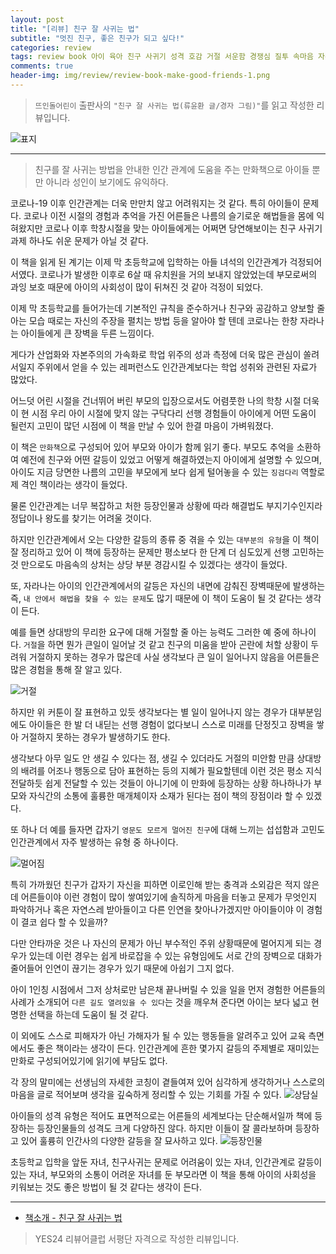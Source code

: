 ```yaml
---  
layout: post  
title: "[리뷰] 친구 잘 사귀는 법"  
subtitle: "멋진 친구, 좋은 친구가 되고 싶다!"  
categories: review  
tags: review book 아이 육아 친구 사귀기 성격 호감 거절 서운함 경쟁심 질투 속마음 자존심 화 배신 베스트프렌드 화해 추억   
comments: true  
header-img: img/review/review-book-make-good-friends-1.png
---  
```

  
> `뜨인돌어린이` 출판사의 `"친구 잘 사귀는 법(류윤환 글/경자 그림)"`를 읽고 작성한 리뷰입니다.  

![표지](https://theorydb.github.io/assets/img/review/review-book-make-good-friends-1.png)  

---

> 친구를 잘 사귀는 방법을 안내한 인간 관계에 도움을 주는 만화책으로 아이들 뿐만 아니라 성인이 보기에도 유익하다.

코로나-19 이후 인간관계는 더욱 만만치 않고 어려워지는 것 같다. 특히 아이들이 문제다. 코로나 이전 시절의 경험과 추억을 가진 어른들은 나름의 슬기로운 해법들을 몸에 익혀왔지만 코로나 이후 학창시절을 맞는 아이들에게는 어쩌면 당연해보이는 친구 사귀기 과제 하나도 쉬운 문제가 아닐 것 같다. 

이 책을 읽게 된 계기는 이제 막 초등학교에 입학하는 아들 녀석의 인간관계가 걱정되어서였다. 코로나가 발생한 이후로 6살 때 유치원을 거의 보내지 않았었는데 부모로써의 과잉 보호 때문에 아이의 사회성이 많이 뒤쳐진 것 같아 걱정이 되었다. 

이제 막 초등학교를 들어가는데 기본적인 규칙을 준수하거나 친구와 공감하고 양보할 줄 아는 모습 때로는 자신의 주장을 펼치는 방법 등을 알아야 할 텐데 코로나는 한창 자라나는 아이들에게 큰 장벽을 두른 느낌이다.

게다가 산업화와 자본주의의 가속화로 학업 위주의 성과 측정에 더욱 많은 관심이 쏠려서일지 주위에서 얻을 수 있는 레퍼런스도 인간관계보다는 학업 성취와 관련된 자료가 많았다. 

어느덧 어린 시절을 건너뛰어 버린 부모의 입장으로서도 어렴풋한 나의 학창 시절 더욱이 현 시점 우리 아이 시절에 맞지 않는 구닥다리 선행 경험들이 아이에게 어떤 도움이 될런지 고민이 많던 시점에 이 책을 만날 수 있어 한결 마음이 가벼워졌다. 

이 책은 `만화책`으로 구성되어 있어 부모와 아이가 함께 읽기 좋다. 부모도 추억을 소환하여 예전에 친구와 어떤 갈등이 있었고 어떻게 해결하였는지 아이에게 설명할 수 있으며, 아이도 지금 당면한 나름의 고민을 부모에게 보다 쉽게 털어놓을 수 있는 `징검다리` 역할로 제 격인 책이라는 생각이 들었다. 

물론 인간관계는 너무 복잡하고 처한 등장인물과 상황에 따라 해결법도 부지기수인지라 정답이나 왕도를 찾기는 어려울 것이다. 

하지만 인간관계에서 오는 다양한 갈등의 종류 중 겪을 수 있는 `대부분의 유형`을 이 책이 잘 정리하고 있어 이 책에 등장하는 문제만 평소보다 한 단계 더 심도있게 선행 고민하는 것 만으로도 마음속의 상처는 상당 부분 경감시킬 수 있겠다는 생각이 들었다. 

또, 자라나는 아이의 인간관계에서의 갈등은 자신의 내면에 감춰진 장벽때문에 발생하는 즉, `내 안에서 해법을 찾을 수 있는 문제`도 많기 때문에 이 책이 도움이 될 것 같다는 생각이 든다. 

예를 들면 상대방의 무리한 요구에 대해 거절할 줄 아는 능력도 그러한 예 중에 하나이다. `거절`을 하면 뭔가 큰일이 일어날 것 같고 친구의 미움을 받아 곤란에 처할 상황이 두려워 거절하지 못하는 경우가 많은데 사실 생각보다 큰 일이 일어나지 않음을 어른들은 많은 경험을 통해 잘 알고 있다. 

![거절](https://theorydb.github.io/assets/img/review/review-book-make-good-friends-4.png)  

하지만 위 커툰이 잘 표현하고 있듯 생각보다는 별 일이 일어나지 않는 경우가 대부분임에도 아이들은 한 발 더 내딛는 선행 경험이 없다보니 스스로 미래를 단정짓고 장벽을 쌓아 거절하지 못하는 경우가 발생하기도 한다. 

생각보다 아무 일도 안 생길 수 있다는 점, 생길 수 있더라도 거절의 미안함 만큼 상대방의 배려를 어조나 행동으로 담아 표현하는 등의 지혜가 필요할텐데 이런 것은 평소 지식 전달하듯 쉽게 전달할 수 있는 것들이 아니기에 이 만화에 등장하는 상황 하나하나가 부모와 자식간의 소통에 훌륭한 매개체이자 소재가 된다는 점이 책의 장점이라 할 수 있겠다.

또 하나 더 예를 들자면 갑자기 `영문도 모르게 멀어진 친구`에 대해 느끼는 섭섭함과 고민도 인간관계에서 자주 발생하는 유형 중 하나이다. 

![멀어짐](https://theorydb.github.io/assets/img/review/review-book-make-good-friends-5.png)  

특히 가까웠던 친구가 갑자기 자신을 피하면 이로인해 받는 충격과 소외감은 적지 않은데 어른들이야 이런 경험이 많이 쌓여있기에 솔직하게 마음을 터놓고 문제가 무엇인지 파악하거나 혹은 자연스레 받아들이고 다른 인연을 찾아나가겠지만 아이들이야 이 경험이 결코 쉽다 할 수 있을까?

다만 안타까운 것은 나 자신의 문제가 아닌 부수적인 주위 상황때문에 멀어지게 되는 경우가 있는데 이런 경우는 쉽게 바로잡을 수 있는 유형임에도 서로 간의 장벽으로 대화가 줄어들어 인연이 끊기는 경우가 있기 때문에 아쉽기 그지 없다. 

아이 1인칭 시점에서 그저 상처로만 남은채 끝나버릴 수 있을 일을 먼저 경험한 어른들의 사례가 소개되어 `다른 길도 열려있을 수 있다`는 것을 깨우쳐 준다면 아이는 보다 넓고 현명한 선택을 하는데 도움이 될 것 같다. 

이 외에도 스스로 피해자가 아닌 가해자가 될 수 있는 행동들을 알려주고 있어 교육 측면에서도 좋은 책이라는 생각이 든다. 인간관계에 흔한 몇가지 갈등의 주제별로 재미있는 만화로 구성되어있기에 읽기에 부담도 없다.

각 장의 말미에는 선생님의 자세한 코칭이 곁들여져 있어 심각하게 생각하거나 스스로의 마음을 글로 적어보며 생각을 깊숙하게 정리할 수 있는 기회를 가질 수 있다. 
![상담실](https://theorydb.github.io/assets/img/review/review-book-make-good-friends-3.png)  

아이들의 성격 유형은 적어도 표면적으로는 어른들의 세계보다는 단순해서일까 책에 등장하는 등장인물들의 성격도 크게 다양하진 않다. 하지만 이들이 잘 콜라보하며 등장하고 있어 훌륭히 인간사의 다양한 갈등을 잘 묘사하고 있다. 
![등장인물](https://theorydb.github.io/assets/img/review/review-book-make-good-friends-2.png)  

초등학교 입학을 앞둔 자녀, 친구사귀는 문제로 어려움이 있는 자녀, 인간관계로 갈등이 있는 자녀, 부모와의 소통이 어려운 자녀를 둔 부모라면 이 책을 통해 아이의 사회성을 키워보는 것도 좋은 방법이 될 것 같다는 생각이 든다.

---

* [책소개 - 친구 잘 사귀는 법](http://www.yes24.com/Product/Goods/108179521)

> YES24 리뷰어클럽 서평단 자격으로 작성한 리뷰입니다.
